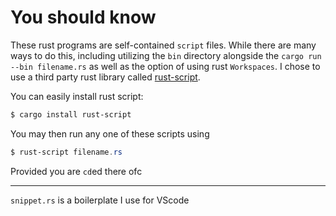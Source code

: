 # You should know

These rust programs are self-contained `script` files. While there are many ways to do this, including utilizing the `bin` directory alongside the `cargo run --bin filename.rs` as well as the option of using rust `Workspaces`. I chose to use a third party rust library called [rust-script](https://rust-script.org/).

You can easily install rust script:

```PowerShell
$ cargo install rust-script
```

You may then run any one of these scripts using

```PowerShell
$ rust-script filename.rs
```

Provided you are `cd`ed there ofc

---

`snippet.rs` is a boilerplate I use for VScode
